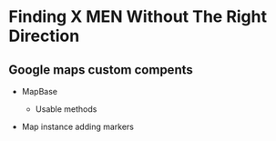 

# Finding  X MEN Without The Right Direction

## Google maps custom compents
- MapBase
    - Usable methods
    
- Map instance adding markers

    

